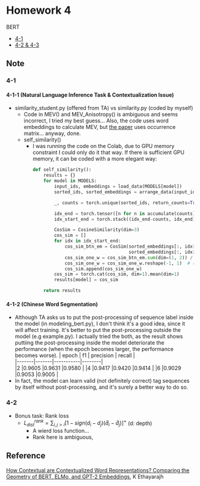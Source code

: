 # Homework 4
BERT
* [4-1]
* [4-2 & 4-3]

## Note
### 4-1
#### 4-1-1 (Natural Language Inference Task & Contextualization Issue)
* similarity_student.py (offered from TA) vs similarity.py (coded by myself)
  * Code in MEV() and MEV_Anisotropy() is ambiguous and seems incorrect, I tried my best guess... Also, the code uses word embeddings to calculate MEV, 
    but [the paper](#Reference) uses occurrence matrix... anyway, done.
  * self_similarity()
    * I was running the code on the Colab, due to GPU memory constraint I could only do it that way. If there is sufficient GPU memory, 
      it can be coded with a more elegant way:
      ```python
      def self_similarity():
          results = {}
          for model in MODELS:
              input_ids, embeddings = load_data(MODELS[model])
              sorted_ids, sorted_embeddings = arrange_data(input_ids, embeddings)

              _, counts = torch.unique(sorted_ids, return_counts=True)

              idx_end = torch.tensor([n for n in accumulate(counts)])
              idx_start_end = torch.stack((idx_end-counts, idx_end), dim=1)  # start & end idx of each word

              CosSim = CosineSimilarity(dim=3)
              cos_sim = []
              for idx in idx_start_end:
                  cos_sim_btn_em = CosSim(sorted_embeddings[:, idx[0]:idx[1]].unsqueeze(dim=1), 
                                          sorted_embeddings[:, idx[0]:idx[1]].unsqueeze(dim=2)).triu(diagonal=1)
                  cos_sim_one_w = cos_sim_btn_em.sum(dim=(1, 2)) / cos_sim_btn_em.count_nonzero(dim=(1, 2))
                  cos_sim_one_w = cos_sim_one_w.reshape(-1, 1)  # (13, 1)
                  cos_sim.append(cos_sim_one_w)
              cos_sim = torch.cat(cos_sim, dim=1).mean(dim=1)
              results[model] = cos_sim

          return results
      ```
#### 4-1-2 (Chinese Word Segmentation)
* Although TA asks us to put the post-processing of sequence label inside the model (in modeling_bert.py), I don't think it's a good idea, since it will affect training. It's better to put the post-processing outside the model (e.g example.py). I actually tried the both, as the result shows puttiing the post-processing inside the model deteriorate the performance (when the epoch becomes larger, the performance becomes worse).
  | epoch |  f1   | precision | recall |  
  |-------|-------|-----------|--------|  
  |2      |0.9605 |0.9631     |0.9580  |
  |4      |0.9417 |0.9420     |0.9414  |
  |6      |0.9029 |0.9053     |0.9005  |
* In fact, the model can learn valid (not definitely correct) tag sequences by itself without post-processing, and it's surely a better way to do so.

### 4-2
* Bonus task: Rank loss
  * $L_{dist}^{rank} = \sum_{i,j>i} [1 - sign(d_i-d_j)(\hat d_i-\hat d_j)]^+$ (d: depth)
    * A wierd loss function...
    * Rank here is ambiguous, 

## Reference
[How Contextual are Contextualized Word Representations? Comparing the Geometry of BERT, ELMo, and GPT-2 Embeddings][p1], K Ethayarajh



[4-1]: https://docs.google.com/presentation/d/1WfZhcWykHiHoRdM26EUcyhAXY9inurIDE4tBoX1U2t0
[4-2 & 4-3]: https://docs.google.com/presentation/d/1IlNqFNknS1BvsDsuuUrYzPLfarakmMoZSJz-egvGbnw
[p1]: https://arxiv.org/abs/1909.00512
